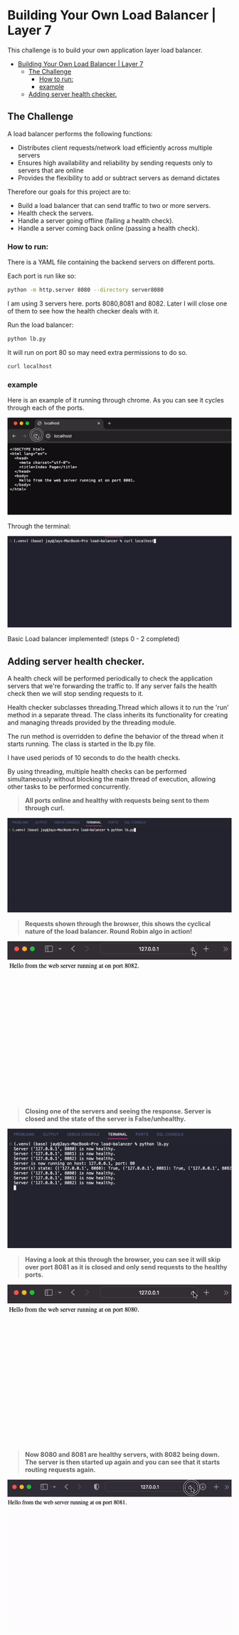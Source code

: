 # Building Your Own Load Balancer | Layer 7 

This challenge is to build your own application layer load balancer.

- [Building Your Own Load Balancer | Layer 7](#building-your-own-load-balancer--layer-7)
  - [The Challenge](#the-challenge)
    - [How to run:](#how-to-run)
    - [example](#example)
  - [Adding server health checker.](#adding-server-health-checker)


## The Challenge

A load balancer performs the following functions:

* Distributes client requests/network load efficiently across multiple servers
* Ensures high availability and reliability by sending requests only to servers that are online
* Provides the flexibility to add or subtract servers as demand dictates

Therefore our goals for this project are to:

* Build a load balancer that can send traffic to two or more servers.
* Health check the servers.
* Handle a server going offline (failing a health check).
* Handle a server coming back online (passing a health check).

### How to run:

There is a YAML file containing the backend servers on different ports. 

Each port is run like so: 

```bash
python -m http.server 8080 --directory server8080
```

I am using 3 servers here. ports 8080,8081 and 8082. Later I will close one of them to see how the health checker deals with it. 

Run the load balancer:

```bash
python lb.py
```

It will run on port 80 so may need extra permissions to do so. 

```bash
curl localhost
```

### example 

Here is an example of it running through chrome. As you can see it cycles through each of the ports. 

![](assets/localhostgif.gif)


Through the terminal: 

![](assets/terminalhostgif.gif)

Basic Load balancer implemented! (steps 0 - 2 completed)

## Adding server health checker. 

A health check will be performed periodically to check the application servers that we're forwarding the traffic to. If any server fails the health check then we will stop sending requests to it. 

Health checker subclasses threading.Thread which allows it to run the 'run' method in a separate thread. The class inherits its functionality for creating and managing threads provided by the threading module. 

The run method is overridden to define the behavior of the thread when it starts running. The class is started in the lb.py file. 

I have used periods of 10 seconds to do the health checks. 

By using threading, multiple health checks can be performed simultaneously without blocking the main thread of execution, allowing other tasks to be performed concurrently. 


  > **All ports online and healthy with requests being sent to them through curl.**

![](assets/serversactive.gif)

> **Requests shown through the browser, this shows the cyclical nature of the load balancer. Round Robin algo in action!**

![](assets/requestsinbrowser.gif)

> **Closing one of the servers and seeing the response. Server is closed and the state of the server is False/unhealthy.**

![](assets/connectionclosed.gif)

> **Having a look at this through the browser, you can see it will skip over port 8081 as it is closed and only send requests to the healthy ports.**

![](assets/skipclosed.gif)

> **Now 8080 and 8081 are healthy servers, with 8082 being down. The server is then started up again and you can see that it starts routing requests again.**

![](assets/serveraliveagain.gif)



